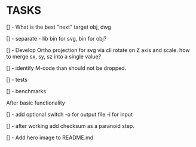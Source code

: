 # TASKS

[] - What is the best "next" target obj, dwg

[] - separate - lib bin for svg, bin for obj?

[] - Develop Ortho projection for svg
     via cli rotate on Z axis and scale.
     how to merge sx, sy, sz into a single value?

[] - identify M-code than should not be dropped.

[] - tests

[] - benchmarks

After basic functionality

[] - add optional switch -o for output file -i for input

[] - after working add checksum as a paranoid step.

[] - Add hero image to README.md
